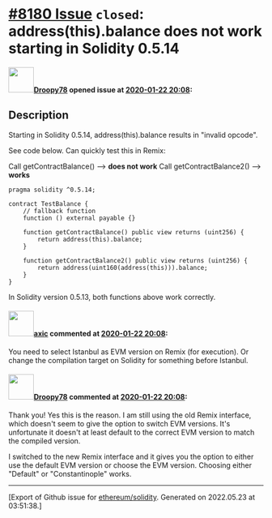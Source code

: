 # [\#8180 Issue](https://github.com/ethereum/solidity/issues/8180) `closed`: address(this).balance does not work starting in Solidity 0.5.14

#### <img src="https://avatars.githubusercontent.com/u/6580834?u=b1145e6bba97ab902dd1c87a269db878b4c24a3b&v=4" width="50">[Droopy78](https://github.com/Droopy78) opened issue at [2020-01-22 20:08](https://github.com/ethereum/solidity/issues/8180):

<!--## Prerequisites

- First, many thanks for taking part in the community. We really appreciate that.
- We realize there is a lot of information requested here. We ask only that you do your best to provide as much information as possible so we can better help you.
- Support questions are better asked in one of the following locations:
	- [Solidity chat](https://gitter.im/ethereum/solidity)
	- [Stack Overflow](https://ethereum.stackexchange.com/)
- Ensure the issue isn't already reported.
- The issue should be reproducible with the latest solidity version; however, this isn't a hard requirement and being reproducible with an older version is sufficient.
-->

## Description

Starting in Solidity 0.5.14, address(this).balance results in "invalid opcode".

See code below. Can quickly test this in Remix:

Call getContractBalance() --> **does not work**
Call getContractBalance2() --> **works** 

```solidity
pragma solidity ^0.5.14;

contract TestBalance {
    // fallback function
    function () external payable {}
    
    function getContractBalance() public view returns (uint256) {
        return address(this).balance;
    }
    
    function getContractBalance2() public view returns (uint256) {
        return address(uint160(address(this))).balance;
    }
}
```
In Solidity version 0.5.13, both functions above work correctly.



#### <img src="https://avatars.githubusercontent.com/u/20340?v=4" width="50">[axic](https://github.com/axic) commented at [2020-01-22 20:08](https://github.com/ethereum/solidity/issues/8180#issuecomment-577373493):

You need to select Istanbul as EVM version on Remix (for execution). Or change the compilation target on Solidity for something before Istanbul.

#### <img src="https://avatars.githubusercontent.com/u/6580834?u=b1145e6bba97ab902dd1c87a269db878b4c24a3b&v=4" width="50">[Droopy78](https://github.com/Droopy78) commented at [2020-01-22 20:08](https://github.com/ethereum/solidity/issues/8180#issuecomment-577439565):

Thank you! Yes this is the reason. I am still using the old Remix interface, which doesn't seem to give the option to switch EVM versions. It's unfortunate it doesn't at least default to the correct EVM version to match the compiled version.

I switched to the new Remix interface and it gives you the option to either use the default EVM version or choose the EVM version. Choosing either "Default" or "Constantinople" works.


-------------------------------------------------------------------------------



[Export of Github issue for [ethereum/solidity](https://github.com/ethereum/solidity). Generated on 2022.05.23 at 03:51:38.]
